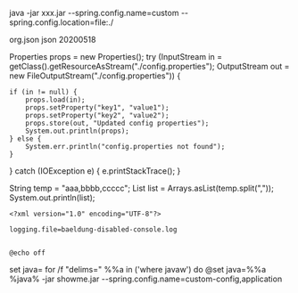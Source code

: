 java -jar xxx.jar --spring.config.name=custom --spring.config.location=file:./

<dependency>
    <groupId>org.json</groupId>
    <artifactId>json</artifactId>
    <version>20200518</version>
</dependency>

Properties props = new Properties();
try (InputStream in = getClass().getResourceAsStream("./config.properties");
     OutputStream out = new FileOutputStream("./config.properties")) {

    if (in != null) {
        props.load(in);
        props.setProperty("key1", "value1");
        props.setProperty("key2", "value2");
        props.store(out, "Updated config properties");
        System.out.println(props);
    } else {
        System.err.println("config.properties not found");
    }
} catch (IOException e) {
    e.printStackTrace();
}

String temp = "aaa,bbbb,ccccc";
List<String> list = Arrays.asList(temp.split(","));
System.out.println(list);
    
    <?xml version="1.0" encoding="UTF-8"?>
<configuration>
    <include resource=
      "org/springframework/boot/logging/logback/defaults.xml" />
    <include resource=
      "org/springframework/boot/logging/logback/file-appender.xml" />
    <root level="INFO">
        <appender-ref ref="FILE" />
    </root>
</configuration>

    logging.file=baeldung-disabled-console.log
    
    
    @echo off
set java=
for /f "delims=" %%a in ('where javaw') do @set java=%%a
%java% -jar showme.jar --spring.config.name=custom-config,application

    
    
